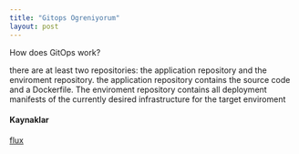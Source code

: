 ```yaml
---
title: "Gitops Ogreniyorum"
layout: post
---
```


How does GitOps work?

there are at least two repositories: the application repository and the
enviroment repository. the application repository contains the source code and a
Dockerfile. The enviroment repository contains all deployment manifests of the
currently desired infrastructure for the target enviroment

#### Kaynaklar

[flux](https://fluxcd.io/flux/concepts/ )